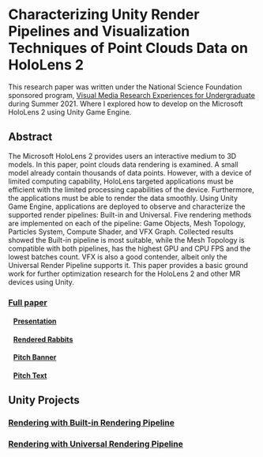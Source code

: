 # Characterizing Unity Render Pipelines and Visualization Techniques of Point Clouds Data on HoloLens 2
This research paper was written under the National Science Foundation sponsored program, [Visual Media Research Experiences for Undergraduate](https://web.asu.edu/imaging-lyceum/visual-media-reu) during Summer 2021. Where I explored how to develop on the Microsoft HoloLens 2 using Unity Game Engine.  

## Abstract
The Microsoft HoloLens 2 provides users an interactive
medium to 3D models. In this paper, point clouds data rendering is examined. A small model already contain thousands
of data points. However, with a device of limited computing
capability, HoloLens targeted applications must be efficient
with the limited processing capabilities of the device. Furthermore, the applications must be able to render the data
smoothly. Using Unity Game Engine, applications are deployed to observe and characterize the supported render
pipelines: Built-in and Universal. Five rendering methods
are implemented on each of the pipeline: Game Objects,
Mesh Topology, Particles System, Compute Shader, and VFX
Graph.
Collected results showed the Built-in pipeline is most suitable, while the Mesh Topology is compatible with both pipelines,
has the highest GPU and CPU FPS and the lowest batches
count. VFX is also a good contender, albeit only the Universal Render Pipeline supports it. This paper provides a
basic ground work for further optimization research for the
HoloLens 2 and other MR devices using Unity.

### [Full paper](Assets/ThyDo_FinalReport.pdf)
#### &ensp; [Presentation](Assets/ThyDo_Final%20Presentation.pdf)
#### &ensp; [Rendered Rabbits](Assets/RabbitPhotos/)
#### &ensp; [Pitch Banner](Assets/ThyDo_PresentationPitch.pdf)
#### &ensp; [Pitch Text](Assets/Pitch.txt)

## Unity Projects
### [Rendering with Built-in Rendering Pipeline](https://github.com/thydo/Profiler)
### [Rendering with Universal Rendering Pipeline](https://github.com/thydo/URP)

